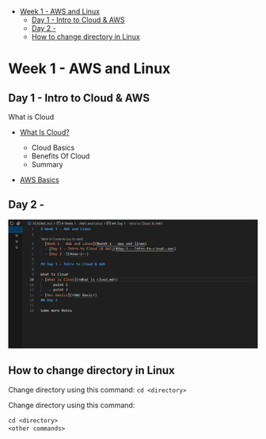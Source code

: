 

- [Week 1 - AWS and Linux](#week-1---aws-and-linux)
  - [Day 1 - Intro to Cloud \& AWS](#day-1---intro-to-cloud--aws)
  - [Day 2 -](#day-2--)
  - [How to change directory in Linux](#how-to-change-directory-in-linux)
# Week 1 - AWS and Linux
## Day 1 - Intro to Cloud & AWS

What is Cloud
- [What Is Cloud?](<Week 1/Day 1/What-is-Cloud>)
    
    - Cloud Basics
    - Benefits Of Cloud
    - Summary

- [AWS Basics](<Week 1/Day 1/AWS-Basics>)



## Day 2 - 

![Screenshot-vs-code-contents](readme-images/Screenshot-vs-code-contents.png) 

## How to change directory in Linux

Change directory using this command: `cd <directory>`

Change directory using this command: 
```
cd <directory>
<other commands>

```